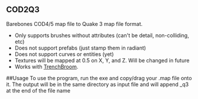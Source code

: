 ## COD2Q3
Barebones COD4/5 map file to Quake 3 map file format.
 - Only supports brushes without attributes (can't be detail, non-colliding, etc)
 - Does not support prefabs (just stamp them in radiant)
 - Does not support curves or entities (yet)
 - Textures will be mapped at 0.5 on X, Y, and Z. Will be changed in future
 - Works with [TrenchBroom](https://trenchbroom.github.io/).
 
##Usage
To use the program, run the exe and copy/drag your .map file onto it.
The output will be in the same directory as input file and will append _q3 at the end of the file name
